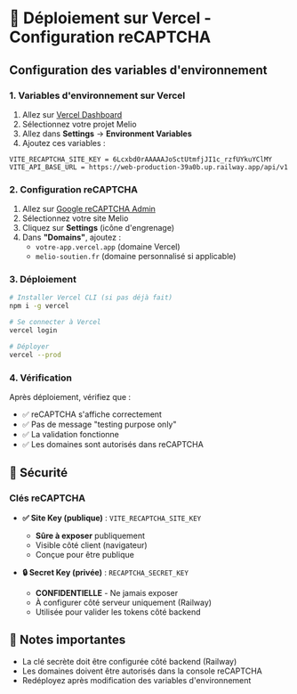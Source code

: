 # 🚀 Déploiement sur Vercel - Configuration reCAPTCHA

## Configuration des variables d'environnement

### 1. Variables d'environnement sur Vercel

1. Allez sur [Vercel Dashboard](https://vercel.com/dashboard)
2. Sélectionnez votre projet Melio
3. Allez dans **Settings** → **Environment Variables**
4. Ajoutez ces variables :

```
VITE_RECAPTCHA_SITE_KEY = 6Lcxbd0rAAAAAJoSctUtmfjJI1c_rzfUYkuYClMY
VITE_API_BASE_URL = https://web-production-39a0b.up.railway.app/api/v1
```

### 2. Configuration reCAPTCHA

1. Allez sur [Google reCAPTCHA Admin](https://www.google.com/recaptcha/admin)
2. Sélectionnez votre site Melio
3. Cliquez sur **Settings** (icône d'engrenage)
4. Dans **"Domains"**, ajoutez :
   - `votre-app.vercel.app` (domaine Vercel)
   - `melio-soutien.fr` (domaine personnalisé si applicable)

### 3. Déploiement

```bash
# Installer Vercel CLI (si pas déjà fait)
npm i -g vercel

# Se connecter à Vercel
vercel login

# Déployer
vercel --prod
```

### 4. Vérification

Après déploiement, vérifiez que :
- ✅ reCAPTCHA s'affiche correctement
- ✅ Pas de message "testing purpose only"
- ✅ La validation fonctionne
- ✅ Les domaines sont autorisés dans reCAPTCHA

## 🔐 Sécurité

### Clés reCAPTCHA
- **✅ Site Key (publique)** : `VITE_RECAPTCHA_SITE_KEY` 
  - **Sûre à exposer** publiquement
  - Visible côté client (navigateur)
  - Conçue pour être publique

- **🔒 Secret Key (privée)** : `RECAPTCHA_SECRET_KEY`
  - **CONFIDENTIELLE** - Ne jamais exposer
  - À configurer côté serveur uniquement (Railway)
  - Utilisée pour valider les tokens côté backend

## 📝 Notes importantes

- La clé secrète doit être configurée côté backend (Railway)
- Les domaines doivent être autorisés dans la console reCAPTCHA
- Redéployez après modification des variables d'environnement
